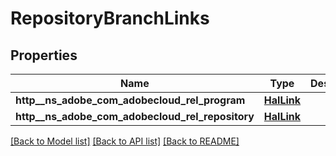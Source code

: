# RepositoryBranchLinks

## Properties
Name | Type | Description | Notes
------------ | ------------- | ------------- | -------------
**http__ns_adobe_com_adobecloud_rel_program** | [**HalLink**](HalLink.md) |  | [optional] 
**http__ns_adobe_com_adobecloud_rel_repository** | [**HalLink**](HalLink.md) |  | [optional] 

[[Back to Model list]](../README.md#documentation-for-models) [[Back to API list]](../README.md#documentation-for-api-endpoints) [[Back to README]](../README.md)



